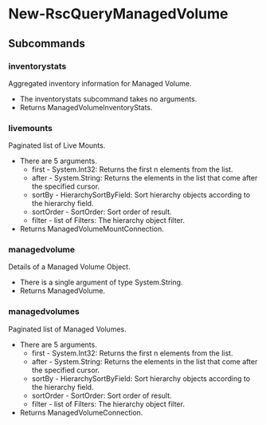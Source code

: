 # New-RscQueryManagedVolume
## Subcommands
### inventorystats
Aggregated inventory information for Managed Volume.

- The inventorystats subcommand takes no arguments.
- Returns ManagedVolumeInventoryStats.
### livemounts
Paginated list of Live Mounts.

- There are 5 arguments.
    - first - System.Int32: Returns the first n elements from the list.
    - after - System.String: Returns the elements in the list that come after the specified cursor.
    - sortBy - HierarchySortByField: Sort hierarchy objects according to the hierarchy field.
    - sortOrder - SortOrder: Sort order of result.
    - filter - list of Filters: The hierarchy object filter.
- Returns ManagedVolumeMountConnection.
### managedvolume
Details of a Managed Volume Object.

- There is a single argument of type System.String.
- Returns ManagedVolume.
### managedvolumes
Paginated list of Managed Volumes.

- There are 5 arguments.
    - first - System.Int32: Returns the first n elements from the list.
    - after - System.String: Returns the elements in the list that come after the specified cursor.
    - sortBy - HierarchySortByField: Sort hierarchy objects according to the hierarchy field.
    - sortOrder - SortOrder: Sort order of result.
    - filter - list of Filters: The hierarchy object filter.
- Returns ManagedVolumeConnection.
